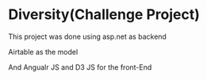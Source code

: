 # Diversity(Challenge Project)
This project was done using asp.net as backend

Airtable as the model

And Angualr JS and D3 JS for the front-End
